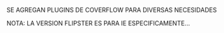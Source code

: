 SE AGREGAN PLUGINS DE COVERFLOW PARA DIVERSAS NECESIDADES

NOTA: LA VERSION FLIPSTER ES PARA IE ESPECIFICAMENTE...

